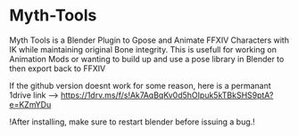 # Myth-Tools 

Myth Tools is a Blender Plugin to Gpose and Animate FFXIV Characters with IK while maintaining original Bone integrity.
This is usefull for working on Animation Mods or wanting to build up and use a pose library in Blender to then export back to FFXIV

If the github version doesnt work for some reason, here is a permanant 1drive link
--> https://1drv.ms/f/s!Ak7AqBqKv0d5hOIpuk5kTBkSHS9ptA?e=KZmYDu

!After installing, make sure to restart blender before issuing a bug.!
